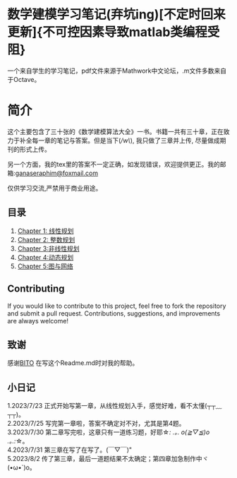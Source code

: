 # 数学建模学习笔记(弃坑ing)[不定时回来更新]{不可控因素导致matlab类编程受阻}
一个来自学生的学习笔记，pdf文件来源于Mathwork中文论坛，.m文件多数来自于Octave。
# 简介
   这个主要包含了三十张的《数学建模算法大全》一书。书籍一共有三十章，正在致力于补全每一章的笔记与答案。但是当下(*/w\\*), 我只做了三章并上传, 尽量做成期刊的形式上传。

   另一个方面，我的tex里的答案不一定正确，如发现错误，欢迎提供更正。我的邮箱:[ganaseraphim@foxmail.com](mailto:ganaseraphim@foxmail.com)
   
   仅供学习交流,严禁用于商业用途。
 ## 目录
 1. [Chapter 1: 线性规划](./matlab)
2. [Chapter 2: 整数规划](./matlab)
3. [Chapter 3:非线性规划](./matlab)
4. [Chapter 4:动态规划](./matlab)
5. [Chapter 5:图与网络](./matlab)
 ## Contributing
 If you would like to contribute to this project, feel free to fork the repository and submit a pull request. Contributions, suggestions, and improvements are always welcome!
 ## 致谢
 感谢[BITO](https://github.com/BITO) 在写这个Readme.md时对我的帮助。
 ## 小日记
   1.2023/7/23 正式开始写第一章，从线性规划入手，感觉好难，看不太懂(┬┬﹏┬┬)。<br>
   2.2023/7/25 写完第一章啦，答案不确定对不对，尤其是第4题。<br>
   3.2023/7/30 第二章写完啦，这章只有一道练习题，好耶☆*: .｡. o(≧▽≦)o .｡.:*☆。<br>
   4.2023/7/31 第三章在写了在写了。(￣▽￣)"<br>
   5.2023/8/2  传了第三章，最后一道题结果不太确定；第四章加急制作中ヾ(•ω•`)o。

